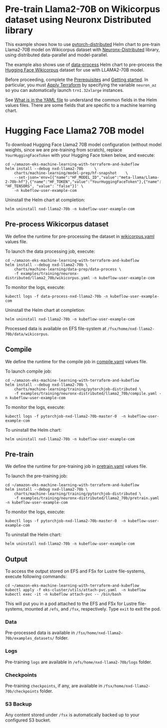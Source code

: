 # Pre-train Llama2-70B on Wikicorpus dataset using Neuronx Distributed library

This example shows how to use [pytorch-distributed](../../../charts/machine-learning/training/pytorchjob-elastic/Chart.yaml) Helm chart to pre-train Llama2-70B model on Wikicorpus dataset with [Neuronx-Distributed](https://github.com/aws-neuron/neuronx-distributed/tree/main) library, using distributed data-parallel and model-parallel. 

The example also shows use of [data-process](../../../charts/machine-learning/data-prep/data-process/Chart.yaml) Helm chart to pre-process the [Hugging Face Wikicorpus](https://huggingface.co/datasets/wikicorpus) dataset for use with LLAMA2-70B model.

Before proceeding, complete the [Prerequisites](../../../../README.md#prerequisites) and [Getting started](../../../../README.md#getting-started). In particular, you must [Apply Terraform](../../../../README.md#apply-terraform) by specifying the variable `neuron_az` so you can automatically launch `trn1.32xlarge` instances.

See [What is in the YAML file](../../../../README.md#yaml-recipes) to understand the common fields in the Helm values files. There are some fields that are specific to a machine learning chart.

# Hugging Face Llama2 70B model

To download Hugging Face Llama2 70B model configuration (without model weights, since we are pre-training from scratch), replace `YourHuggingFaceToken` with your Hugging Face token below, and execute:

    cd ~/amazon-eks-machine-learning-with-terraform-and-kubeflow
    helm install --debug nxd-llama2-70b     \
        charts/machine-learning/model-prep/hf-snapshot    \
        --set-json='env=[{"name":"HF_MODEL_ID","value":"meta-llama/Llama-2-70b-hf"},{"name":"HF_TOKEN","value":"YourHuggingFaceToken"},{"name": "HF_TENSORS", "value": "false"}]' \
        -n kubeflow-user-example-com

Uninstall the Helm chart at completion:

    helm uninstall nxd-llama2-70b -n kubeflow-user-example-com


## Pre-process Wikicorpus dataset

We define the runtime for pre-processing the dataset in [wikicorpus.yaml](./wikicorpus.yaml) values file. 

To launch the data processing job, execute:

    cd ~/amazon-eks-machine-learning-with-terraform-and-kubeflow
    helm install --debug nxd-llama2-70b \
        charts/machine-learning/data-prep/data-process \
        -f examples/training/neuronx-distributed/llama2_70b/wikicorpus.yaml -n kubeflow-user-example-com

To monitor the logs, execute:

    kubectl logs -f data-process-nxd-llama2-70b -n kubeflow-user-example-com

Uninstall the Helm chart at completion:

    helm uninstall nxd-llama2-70b -n kubeflow-user-example-com

Processed data is available on EFS file-system at `/fsx/home/nxd-llama2-70b/data/wikicorpus`.

## Compile

We define the runtime for the compile job in [compile.yaml](./compile.yaml) values file. 

To launch compile job:

    cd ~/amazon-eks-machine-learning-with-terraform-and-kubeflow
    helm install --debug nxd-llama2-70b \
        charts/machine-learning/training/pytorchjob-distributed \
        -f examples/training/neuronx-distributed/llama2_70b/compile.yaml -n kubeflow-user-example-com

To monitor the logs, execute:

    kubectl logs -f pytorchjob-nxd-llama2-70b-master-0  -n kubeflow-user-example-com

To uninstall the Helm chart:

    helm uninstall nxd-llama2-70b -n kubeflow-user-example-com

## Pre-train

We define the runtime for pre-training job in [pretrain.yaml](./pretrain.yaml) values file. 

To launch the pre-training job:

    cd ~/amazon-eks-machine-learning-with-terraform-and-kubeflow
    helm install --debug nxd-llama2-70b \
        charts/machine-learning/training/pytorchjob-distributed \
        -f examples/training/neuronx-distributed/llama2_70b/pretrain.yaml -n kubeflow-user-example-com

To monitor the logs, execute:

    kubectl logs -f pytorchjob-nxd-llama2-70b-master-0  -n kubeflow-user-example-com

To uninstall the Helm chart:

    helm uninstall nxd-llama2-70b -n kubeflow-user-example-com

## Output

To access the output stored on EFS and FSx for Lustre file-systems, execute following commands:

    cd ~/amazon-eks-machine-learning-with-terraform-and-kubeflow
    kubectl apply -f eks-cluster/utils/attach-pvc.yaml  -n kubeflow
    kubectl exec -it -n kubeflow attach-pvc -- /bin/bash


This will put you in a pod attached to the  EFS and FSx for Lustre file-systems, mounted at `/efs`, and `/fsx`, respectively. Type `exit` to exit the pod.

### Data

Pre-processed data is available in `/fsx/home/nxd-llama2-70b/examples_datasets/` folder.

### Logs

Pre-training `logs` are available in `/efs/home/nxd-llama2-70b/logs` folder. 

### Checkpoints

Pre-training `checkpoints`, if any, are available in `/fsx/home/nxd-llama2-70b/checkpoints` folder.

### S3 Backup

Any content stored under `/fsx` is automatically backed up to your configured S3 bucket.
